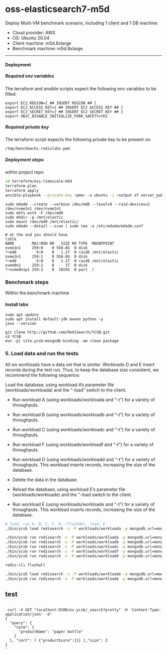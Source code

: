 # oss-elasticsearch7-m5d

Deploy Multi-VM benchmark scenario, including 1 client and 1 DB machine.
- Cloud provider: AWS
- OS: Ubuntu 20.04
- Client machine: m5d.8xlarge
- Benchmark machine: m5d.8xlarge. 

-------

#### Deployment

##### Required env variables

The terraform and ansible scripts expect the following env variables to be filled:
```
export EC2_REGION={ ## INSERT REGION ## }
export EC2_ACCESS_KEY={ ## INSERT EC2 ACCESS KEY ## }
export EC2_SECRET_KEY={ ## INSERT EC2 SECRET KEY ## }
export OBJC_DISABLE_INITIALIZE_FORK_SAFETY=YES
```

##### Required private key

The terraform script expects the following private key to be present on:
```
/tmp/benchmarks.redislabs.pem
```

##### Deployment steps
within project repo

```bash
cd terraform/oss-timescale-m5d
terraform plan
terraform apply
ansible-playbook --private-key <pem> -u ubuntu -i <output of server_public_ip>, ../deps/automata/ansible/elastichsearch.yml -K
```

```
sudo mdadm --create --verbose /dev/md0 --level=0 --raid-devices=2 /dev/nvme1n1 /dev/nvme2n1
sudo mkfs.ext4 -F /dev/md0
sudo mkdir -p /mnt/elastic
sudo mount /dev/md0 /mnt/elastic/
sudo mdadm --detail --scan | sudo tee -a /etc/mdadm/mdadm.conf

# at the end you should have
lsblk
NAME        MAJ:MIN RM   SIZE RO TYPE  MOUNTPOINT
nvme1n1     259:0    0 558.8G  0 disk  
└─md0         9:0    0   1.1T  0 raid0 /mnt/elastic
nvme2n1     259:1    0 558.8G  0 disk  
└─md0         9:0    0   1.1T  0 raid0 /mnt/elastic
nvme0n1     259:2    0     1T  0 disk  
└─nvme0n1p1 259:3    0  1024G  0 part  /

```

### Benchmark steps

Within the benchmark machine

#### Install tsbs
```
sudo apt update
sudo apt install default-jdk maven python -y
java --version

git clone http://github.com/RediSearch/YCSB.git
cd YCSB
mvn -pl site.ycsb:mongodb-binding -am clean package

```


### 5. Load data and run the tests

All six workloads have a data set that is similar. Workloads D and E insert records during the test run. Thus, to keep the database size consistent, we recommend the following sequence:

Load the database, using workload A’s parameter file (workloads/workloada) and the “-load” switch to the client.

- Run workload A (using workloads/workloada and “-t”) for a variety of throughputs.

- Run workload B (using workloads/workloadb and “-t”) for a variety of throughputs.

- Run workload C (using workloads/workloadc and “-t”) for a variety of throughputs.

- Run workload F (using workloads/workloadf and “-t”) for a variety of throughputs.

- Run workload D (using workloads/workloadd and “-t”) for a variety of throughputs. This workload inserts records, increasing the size of the database.

- Delete the data in the database.

- Reload the database, using workload E’s parameter file (workloads/workloade) and the "-load switch to the client.

- Run workload E (using workloads/workloade and “-t”) for a variety of throughputs. This workload inserts records, increasing the size of the database.


```bash
# load, run A, B, C, F, D, (flushdb), load, E
./bin/ycsb load redisearch -s -P workloads/workloada -p mongodb.url=mongodb://localhost:27017/ycsb?w=0 -p "threadcount=8" > outputLoad.txt

./bin/ycsb run redisearch -s -P workloads/workloada -p mongodb.url=mongodb://localhost:27017/ycsb?w=0 -p "threadcount=8" > outputRunA.txt
./bin/ycsb run redisearch -s -P workloads/workloadb -p mongodb.url=mongodb://localhost:27017/ycsb?w=0 -p "threadcount=8" > outputRunB.txt
./bin/ycsb run redisearch -s -P workloads/workloadc -p mongodb.url=mongodb://localhost:27017/ycsb?w=0 -p "threadcount=8" > outputRunC.txt
./bin/ycsb run redisearch -s -P workloads/workloadf -p mongodb.url=mongodb://localhost:27017/ycsb?w=0 -p "threadcount=8" > outputRunF.txt
./bin/ycsb run redisearch -s -P workloads/workloadd -p mongodb.url=mongodb://localhost:27017/ycsb?w=0 -p "threadcount=8" > outputRunD.txt

redis-cli flushall

./bin/ycsb load redisearch -s -P workloads/workloade -p mongodb.url=mongodb://localhost:27017/ycsb?w=0 -p "threadcount=32" -p "recordcount=30000000" -p "operationcount=30000000" > outputLoad.txt
./bin/ycsb run redisearch -s -P workloads/workloade -p mongodb.url=mongodb://localhost:27017/ycsb?w=0 -p "threadcount=32" -p "recordcount=30000000" -p "operationcount=30000000" > outputRunE.txt
```


## test 

```

 curl -X GET "localhost:9200/es.ycsb/_search?pretty" -H 'Content-Type: application/json' -d'
{
  "query": {
    "term": {
      "productName": "paper bottle"
    }
  }, "sort": [ {"productScore":{}} ],"size": 2
}
'


```